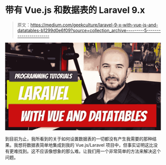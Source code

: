 # 带有 Vue.js 和数据表的 Laravel 9.x

> 原文：<https://medium.com/geekculture/laravel-9-x-with-vue-js-and-datatables-b1299d0e6f09?source=collection_archive---------5----------------------->

![](img/6f81a13f568ebdb60c4a51d45e222767.png)

到目前为止，我所看到的关于如何设置数据表的一切都没有产生我需要的那种结果。我想将数据表简单地集成到我的 Vue.js/Laravel 项目中，但事实证明这比没有更难找到。这不应该像想象的那么难。让我们用一个非常简单的方法来解决这个问题。